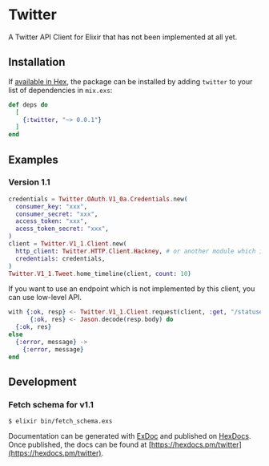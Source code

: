 # Twitter

<!-- MDOC !-->

A Twitter API Client for Elixir that has not been implemented at all yet.

## Installation

If [available in Hex](https://hex.pm/docs/publish), the package can be installed
by adding `twitter` to your list of dependencies in `mix.exs`:

```elixir
def deps do
  [
    {:twitter, "~> 0.0.1"}
  ]
end
```

## Examples

### Version 1.1

```elixir
credentials = Twitter.OAuth.V1_0a.Credentials.new(
  consumer_key: "xxx",
  consumer_secret: "xxx",
  access_token: "xxx",
  acess_token_secret: "xxx",
)
client = Twitter.V1_1.Client.new(
  http_client: Twitter.HTTP.Client.Hackney, # or another module which implements Twitter.HTTP.Client
  credentials: credentials,
)
Twitter.V1_1.Tweet.home_timeline(client, count: 10)
```

If you want to use an endpoint which is not implemented by this client, you can use low-level API.

```elixir
with {:ok, resp} <- Twitter.V1_1.Client.request(client, :get, "/statuses/home_timeline.json", opts),
      {:ok, res} <- Jason.decode(resp.body) do
  {:ok, res}
else
  {:error, message} ->
    {:error, message}
end
```

<!-- MDOC !-->

## Development

### Fetch schema for v1.1

```console
$ elixir bin/fetch_schema.exs
```

Documentation can be generated with [ExDoc](https://github.com/elixir-lang/ex_doc)
and published on [HexDocs](https://hexdocs.pm). Once published, the docs can
be found at [https://hexdocs.pm/twitter](https://hexdocs.pm/twitter).
